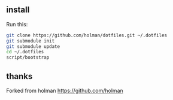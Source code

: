 ## install

Run this:

```sh
git clone https://github.com/holman/dotfiles.git ~/.dotfiles
git submodule init
git submodule update
cd ~/.dotfiles
script/bootstrap
```

## thanks

Forked from holman https://github.com/holman 

